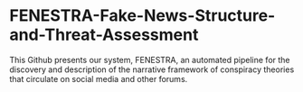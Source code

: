# FENESTRA-Fake-News-Structure-and-Threat-Assessment
This Github presents our system, FENESTRA, an automated pipeline for the discovery and description of the narrative framework of conspiracy theories that circulate on social media and other forums.
